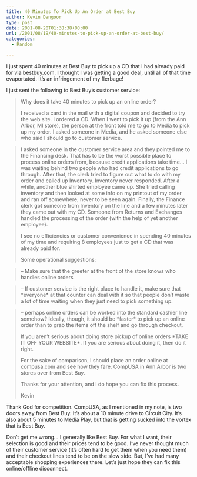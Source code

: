 ```yaml
---
title: 40 Minutes To Pick Up An Order at Best Buy
author: Kevin Dangoor
type: post
date: 2001-08-20T01:38:38+00:00
url: /2001/08/19/40-minutes-to-pick-up-an-order-at-best-buy/
categories:
  - Random

---
```

I just spent 40 minutes at Best Buy to pick up a CD that I had already paid for via bestbuy.com. I thought I was getting a good deal, until all of that time evaportated. It&#8217;s an infringement of my flerbage!

I just sent the following to Best Buy&#8217;s customer service:

> Why does it take 40 minutes to pick up an online order?
> 
> I received a card in the mail with a digital coupon and decided to try the web site. I ordered a CD. When I went to pick it up (from the Ann Arbor, MI store), the person at the front told me to go to Media to pick up my order. I asked someone in Media, and he asked someone else who said I should go to customer service.
  
> <!--more-->
> 
> 
  
> I asked someone in the customer service area and they pointed me to the Financing desk. That has to be the worst possible place to process online orders from, because credit applications take time&#8230; I was waiting behind two people who had credit applications to go through. After that, the clerk tried to figure out what to do with my order and called up Inventory. Inventory never responded. After a while, another blue shirted employee came up. She tried calling inventory and then looked at some info on my printout of my order and ran off somewhere, never to be seen again. Finally, the Finance clerk got someone from Inventory on the line and a few minutes later they came out with my CD. Someone from Returns and Exchanges handled the processing of the order (with the help of yet another employee).
> 
> I see no efficiencies or customer convenience in spending 40 minutes of my time and requiring 8 employees just to get a CD that was already paid for.
> 
> Some operational suggestions:
  
> &#8211; Make sure that the greeter at the front of the store knows who handles online orders
  
> &#8211; If customer service is the right place to handle it, make sure that \*everyone\* at that counter can deal with it so that people don&#8217;t waste a lot of time waiting when they just need to pick something up.
  
> &#8211; perhaps online orders can be worked into the standard cashier line somehow? Ideally, though, it should be \*faster\* to pick up an online order than to grab the items off the shelf and go through checkout.
> 
> If you aren&#8217;t serious about doing store pickup of online orders \*TAKE IT OFF YOUR WEBSITE\*. If you are serious about doing it, then do it right.
> 
> For the sake of comparison, I should place an order online at compusa.com and see how they fare. CompUSA in Ann Arbor is two stores over from Best Buy.
> 
> Thanks for your attention, and I do hope you can fix this process.
> 
> Kevin 

Thank God for competition. CompUSA, as I mentioned in my note, is two doors away from Best Buy. It&#8217;s about a 10 minute drive to Circuit City. It&#8217;s also about 5 minutes to Media Play, but that is getting sucked into the vortex that is Best Buy.
  
Don&#8217;t get me wrong&#8230; I generally like Best Buy. For what I want, their selection is good and their prices tend to be good. I&#8217;ve never thought much of their customer service (it&#8217;s often hard to get them when you need them) and their checkout lines tend to be on the slow side. But, I&#8217;ve had many acceptable shopping experiences there. Let&#8217;s just hope they can fix this online/offline disconnect.